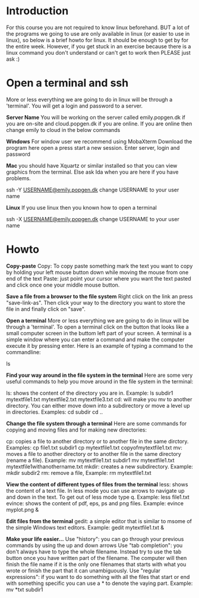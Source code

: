 # Introduction

For this course you are not required to know linux beforehand. BUT a lot of the programs we going to use are only available in linux (or easier to use in linux), so below is a brief howto for linux. It should be enough to get by for the entire week. However, if you get stuck in an exercise because there is a linux command you don't understand or can't get to work then PLEASE just ask :)

# Open a terminal and ssh
More or less everything we are going to do in linux will be through a 'terminal'. You will get a login and password to a server.

**Server Name**
You will be working on the server called emily.popgen.dk if you are on-site and cloud.popgen.dk if you are online. If you are online then change emily to cloud in the below commands

**Windows**
For window user we recommend using MobaXterm Download the program here open a press start a new session. Enter server, login and password

**Mac**
you should have Xquartz or similar installed so that you can view graphics from the terminal. Else ask Ida when you are here if you have problems.

ssh -Y USERNAME@emily.popgen.dk
change USERNAME to your user name

**Linux**
If you use linux then you known how to open a terminal

ssh -X USERNAME@emily.popgen.dk
change USERNAME to your user name

# Howto
**Copy-paste**
Copy: To copy paste something mark the text you want to copy by holding your left mouse button down while moving the mouse from one end of the text
Paste: just point your cursor where you want the text pasted and click once one your middle mouse button.

**Save a file from a browser to the file system**
Right click on the link an press "save-link-as". Then click your way to the directory you want to store the file in and finally click on "save".

**Open a terminal**
More or less everything we are going to do in linux will be through a 'terminal'. To open a terminal click on the button that looks like a small computer screen in the buttom left part of your screen. A terminal is a simple window where you can enter a command and make the computer execute it by pressing enter. Here is an example of typing a command to the commandline:

ls

**Find your way around in the file system in the terminal**
Here are some very useful commands to help you move around in the file system in the terminal:

ls: shows the content of the directory you are in. Example:
ls
subdir1  mytextfile1.txt  mytextfile2.txt  mytextfile3.txt
cd: will make you mv to another directory. You can either move down into a subdirectory or move a level up in directories. Examples:
cd subdir
cd ..

**Change the file system through a terminal**
Here are some commands for copying and moving files and for making new directories:

cp: copies a file to another directory or to another file in the same dirctory. Examples:
cp file1.txt subdir1
cp mytextfile1.txt copyofmytextfile1.txt
mv: moves a file to another directory or to another file in the same directory (rename a file). Example:
 mv mytextfile1.txt subdir1
 mv mytextfile1.txt mytextfile1withanothername.txt
mkdir: creates a new subdirectory. Example:
mkdir subdir2
rm: remove a file, Example:
rm mytextfile1.txt

**View the content of different types of files from the terminal**
less: shows the content of a text file. In less mode you can use arrows to navigate up and down in the text. To get out of less mode type q. Example:
less file1.txt
evince: shows the content of pdf, eps, ps and png files. Example:
evince myplot.png &

**Edit files from the terminal**
gedit: a simple editor that is similar to msome of the simple Windows text editors. Example:
gedit mytextfile1.txt &

**Make your life easier...**
Use "history": you can go through your previous commands by using the up and down arrows
Use "tab completion": you don't always have to type the whole filename. Instead try to use the tab button once you have written part of the filename. The computer will then finish the file name if it is the only one filenames that starts with what you wrote or finish the part that it can unambiguously.
Use "regular expressions": if you want to do something with all the files that start or end with something specific you can use a * to denote the vaying part. Example:
mv *txt subdir1

